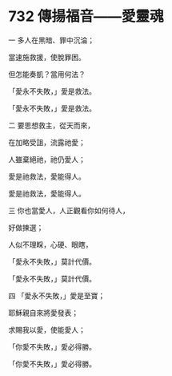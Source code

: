 # 732 傳揚福音——愛靈魂

一 多人在黑暗、罪中沉淪；

當速施救援，使脫罪困。

但怎能奏凱？當用何法？

「愛永不失敗，」愛是救法。

「愛永不失敗，」愛是救法。

二 要思想救主，從天而來，

在加略受詛，流露祂愛；

人雖棄絕祂，祂仍愛人；

愛是祂救法，愛能得人。

愛是祂救法，愛能得人。

三 你也當愛人，人正觀看你如何待人，

好做揀選；

人似不理睬，心硬、眼瞎，

「愛永不失敗，」莫計代價。

「愛永不失敗，」莫計代價。

四 「愛永不失敗，」愛是至寶；

耶穌親自來將愛發表；

求賜我以愛，使能愛人；

「你愛不失敗，」愛必得勝。

「你愛不失敗，」愛必得勝。

